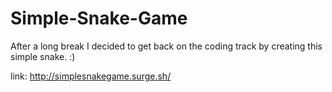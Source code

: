 # Simple-Snake-Game
After a long break I decided to get back on the coding track by creating this simple snake. :)

link: http://simplesnakegame.surge.sh/
